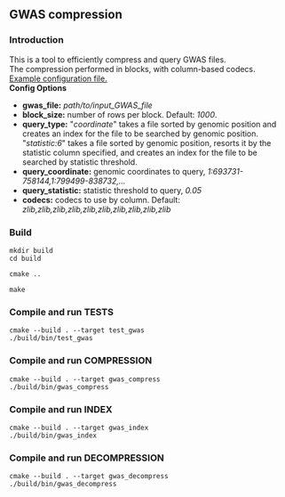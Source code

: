 ## GWAS compression

### Introduction
This is a tool to efficiently compress and query GWAS files.<br>
The compression performed in blocks, with column-based codecs.<br>
[Example configuration file.](https://github.com/kristen-schneider/gwas-cpp/blob/main/config.yml)<br>
**Config Options**
- **gwas_file:** _path/to/input_GWAS_file_
- **block_size:** number of rows per block. Default: _1000_.
- **query_type:** "_coordinate_" takes a file sorted by genomic position and creates an index for the file to be searched by genomic position.
"_statistic:6_" takes a file sorted by genomic position, resorts it by the statistic column specified, and creates an index for the file to be searched by statistic threshold.
- **query_coordinate:** genomic coordinates to query, _1:693731-758144,1:799499-838732,..._
- **query_statistic:** statistic threshold to query, _0.05_
- **codecs:** codecs to use by column. Default: _zlib,zlib,zlib,zlib,zlib,zlib,zlib,zlib,zlib,zlib_

### Build
```angular2html
mkdir build
cd build

cmake ..

make
```

### Compile and run TESTS
```angular2html
cmake --build . --target test_gwas
./build/bin/test_gwas
```

### Compile and run COMPRESSION
```angular2html
cmake --build . --target gwas_compress
./build/bin/gwas_compress
```

### Compile and run INDEX
```angular2html
cmake --build . --target gwas_index
./build/bin/gwas_index
```

### Compile and run DECOMPRESSION
```angular2html
cmake --build . --target gwas_decompress
./build/bin/gwas_decompress
```



